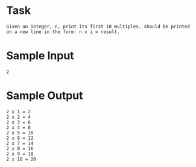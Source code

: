 # Task
```
Given an integer, n, print its first 10 multiples. should be printed on a new line in the form: n x i = result.
```
# Sample Input
```
2
```
# Sample Output
```
2 x 1 = 2
2 x 2 = 4
2 x 3 = 6
2 x 4 = 8
2 x 5 = 10
2 x 6 = 12
2 x 7 = 14
2 x 8 = 16
2 x 9 = 18
2 x 10 = 20
```